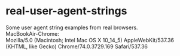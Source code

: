 # real-user-agent-strings
Some user agent string examples from real browsers.   
MacBookAir-Chrome:    
Mozilla/5.0 (Macintosh; Intel Mac OS X 10_14_5) AppleWebKit/537.36 (KHTML, like Gecko) Chrome/74.0.3729.169 Safari/537.36

